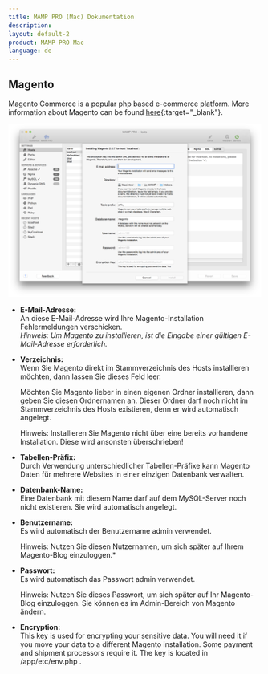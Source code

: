 ```yaml
---
title: MAMP PRO (Mac) Dokumentation
description: 
layout: default-2
product: MAMP PRO Mac
language: de
---
```


## Magento

Magento Commerce is a popular php based e-commerce platform. More information about Magento can be found [here](https://www.magento.com){:target="_blank"}.

![MAMP](Magento.png)

*  **E-Mail-Adresse:**  
   An diese E-Mail-Adresse wird Ihre Magento-Installation Fehlermeldungen verschicken.  
   *Hinweis: Um Magento zu installieren, ist die Eingabe einer gültigen E-Mail-Adresse erforderlich.*

*  **Verzeichnis:**  
   Wenn Sie Magento direkt im Stammverzeichnis des Hosts installieren möchten, dann lassen Sie dieses Feld leer.

   Möchten Sie Magento lieber in einen eigenen Ordner installieren, dann geben Sie diesen Ordnernamen an. Dieser Ordner    darf noch nicht im Stammverzeichnis des Hosts existieren, denn er wird automatisch angelegt.
   
   <div class="alert" role="alert">
   Hinweis: Installieren Sie Magento nicht über eine bereits vorhandene Installation. Diese wird ansonsten überschrieben!
   </div>

*  **Tabellen-Präfix:**  
   Durch Verwendung unterschiedlicher Tabellen-Präfixe kann Magento Daten für mehrere Websites in einer einzigen Datenbank verwalten.

*  **Datenbank-Name:**  
   Eine Datenbank mit diesem Name darf auf dem MySQL-Server noch nicht existieren. Sie wird automatisch angelegt.
 
*  **Benutzername:**  
   Es wird automatisch der Benutzername admin verwendet.  
   
   <div class="alert" role="alert">
   Hinweis: Nutzen Sie diesen Nutzernamen, um sich später auf Ihrem Magento-Blog einzuloggen.*  
   </div>

*  **Passwort:**  
   Es wird automatisch das Passwort admin verwendet.  
   
   <div class="alert" role="alert">
   Hinweis: Nutzen Sie dieses Passwort, um sich später auf Ihr Magento-Blog einzuloggen. Sie können es im Admin-Bereich      von Magento ändern.
   </div>

*  **Encryption:**  
   This key is used for encrypting your sensitive data. You will need it if you move your data to a different Magento installation. Some payment and shipment processors require it. The key is located in <document root>/app/etc/env.php .


